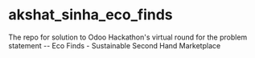 # akshat_sinha_eco_finds
The repo for solution to Odoo Hackathon's virtual round for the problem statement -- Eco Finds - Sustainable Second Hand Marketplace
